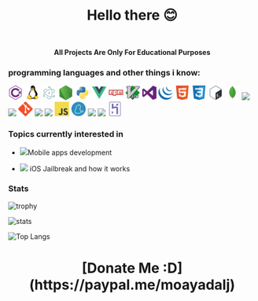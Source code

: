 <h1 align="center">Hello there 😊</h1>
<br>
<p align="center"><b>All Projects Are Only For Educational Purposes</b></p>

### programming languages and other things i know:
<p align="left">
<img src="https://raw.githubusercontent.com/devicons/devicon/master/icons/csharp/csharp-line.svg" width="30">
<img src="https://github.com/devicons/devicon/raw/master/icons/linux/linux-original.svg" width="30">
<img src="https://github.com/devicons/devicon/raw/master/icons/electron/electron-original.svg" width="30">
<img src="https://raw.githubusercontent.com/devicons/devicon/master/icons/nodejs/nodejs-original.svg" width="30">
<img src="https://github.com/devicons/devicon/raw/master/icons/python/python-original.svg" width="30">
<img src="https://raw.githubusercontent.com/devicons/devicon/2809b567852a4648062a2d3e7c1c531367458c0b/icons/vuejs/vuejs-original.svg" width="30">
<img src="https://raw.githubusercontent.com/devicons/devicon/2809b567852a4648062a2d3e7c1c531367458c0b/icons/npm/npm-original-wordmark.svg" width="30">
<img src="https://raw.githubusercontent.com/devicons/devicon/2809b567852a4648062a2d3e7c1c531367458c0b/icons/vim/vim-original.svg" width="30">
<img src="https://raw.githubusercontent.com/devicons/devicon/2809b567852a4648062a2d3e7c1c531367458c0b/icons/visualstudio/visualstudio-plain.svg" width="30">
<img src="https://raw.githubusercontent.com/devicons/devicon/2809b567852a4648062a2d3e7c1c531367458c0b/icons/jquery/jquery-original.svg" width="30">
<img src="https://raw.githubusercontent.com/devicons/devicon/2809b567852a4648062a2d3e7c1c531367458c0b/icons/html5/html5-original.svg" width="30">
<img src="https://raw.githubusercontent.com/devicons/devicon/2809b567852a4648062a2d3e7c1c531367458c0b/icons/css3/css3-original.svg" width="30">
<img src="https://raw.githubusercontent.com/devicons/devicon/2809b567852a4648062a2d3e7c1c531367458c0b/icons/bash/bash-plain.svg" width="30">
<img src="https://raw.githubusercontent.com/devicons/devicon/2809b567852a4648062a2d3e7c1c531367458c0b/icons/mongodb/mongodb-original.svg" width="30">
<img src="http://blog.unisecure.com/wp-content/uploads/2015/05/cloud-sql-database-.png" width="30">
<img src="https://www.mementotech.in/assets/images/icons/express.png" width="30">
<img src="https://raw.githubusercontent.com/devicons/devicon/2809b567852a4648062a2d3e7c1c531367458c0b/icons/git/git-original.svg" width="30">
<img src="https://www.freeiconspng.com/uploads/powershell-icon-3.png" width="30">
<img src="https://user-images.githubusercontent.com/674621/71187801-14e60a80-2280-11ea-94c9-e56576f76baf.png" width="30">
<img src="https://raw.githubusercontent.com/devicons/devicon/2809b567852a4648062a2d3e7c1c531367458c0b/icons/javascript/javascript-original.svg" width="30">
<img src="https://raw.githubusercontent.com/devicons/devicon/2809b567852a4648062a2d3e7c1c531367458c0b/icons/yarn/yarn-original.svg" width="30">
<img src="https://seeklogo.com/images/M/microsoft-net-framework-logo-B9BA1A3DA1-seeklogo.com.png" width="30">
<img src="https://upload.wikimedia.org/wikipedia/commons/thumb/4/40/VB.NET_Logo.svg/1200px-VB.NET_Logo.svg.png" width="30">
<img src="https://raw.githubusercontent.com/devicons/devicon/2809b567852a4648062a2d3e7c1c531367458c0b/icons/heroku/heroku-original.svg" width="30">
</p>

### Topics currently interested in
- <img src="https://beanstalkwebsolutions.com/includes/images/MobileApplications.png" width="30">Mobile apps development

- <img src="https://upload.wikimedia.org/wikipedia/commons/8/8b/Cydia_logo.png" width="30"> iOS Jailbreak and how it works

### Stats
![trophy](https://github-profile-trophy.vercel.app/?username=REVENGE977&theme=gruvbox)

![stats](https://github-readme-stats.vercel.app/api?username=REVENGE977&show_icons=true&theme=radical) 

![Top Langs](https://github-readme-stats.vercel.app/api/top-langs/?username=REVENGE977&layout=compact&show_icons=true&title_color=fff&icon_color=79ff97&text_color=9f9f9f&bg_color=151515)

<h1 align="center">[Donate Me :D](https://paypal.me/moayadalj)</h1>
